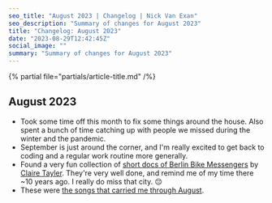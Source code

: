 ```yaml
---
seo_title: "August 2023 | Changelog | Nick Van Exan"
seo_description: "Summary of changes for August 2023"
title: "Changelog: August 2023"
date: "2023-08-29T12:42:45Z"
social_image: ""
summary: "Summary of changes for August 2023"
---
```


{% partial file="partials/article-title.md" /%}

## August 2023

- Took some time off this month to fix some things around the house. Also spent a bunch of time catching up with people we missed during the winter and the pandemic.
- September is just around the corner, and I'm really excited to get back to coding and a regular work routine more generally.
- Found a very fun collection of [short docs of Berlin Bike Messengers](https://www.youtube.com/watch?v=dIbZ_zE4RZc&list=PLkoL530rRZy-MK0Szsn_Z-AiEHsNps-gj) by [Claire Tayler](https://www.instagram.com/de.tour/). They're very well done, and remind me of my time there ~10 years ago. I really do miss that city. 😔
- These were [the songs that carried me through August](https://open.spotify.com/playlist/58ZauUIFKRes17ccQfp94o?si=5a3eb9d5966d4777).
